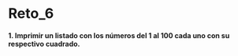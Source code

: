 # Reto_6

#### 1. Imprimir un listado con los números del 1 al 100 cada uno con su respectivo cuadrado.
